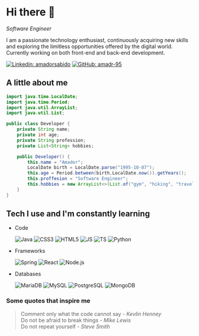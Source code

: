 # Hi there 👋 
<p><em>Software Engineer</em></p>

I am a passionate technology enthusiast, continuously acquiring new skills and exploring the limitless opportunities offered by the digital world. Currently working on both front-end and back-end development.

[![Linkedin: amadorsabido](https://img.shields.io/badge/-LinkedIn-blue?style=flat&logo=Linkedin&logoColor=white&link=https://www.linkedin.com/in/amadorsabido/)](https://www.linkedin.com/in/amadorsabido/)
[![GitHub: amadr-95](https://img.shields.io/github/followers/amadr-95?label=follow&style=social)](https://github.com/amadr-95)

## A little about me

```java
import java.time.LocalDate;
import java.time.Period;
import java.util.ArrayList;
import java.util.List;

public class Developer {
    private String name;
    private int age;
    private String profession;
    private List<String> hobbies;

    public Developer() {
        this.name = "Amador";
        LocalDate birth = LocalDate.parse("1995-10-07");
        this.age = Period.between(birth,LocalDate.now()).getYears();
        this.proffesion = "Software Engineer";
        this.hobbies = new ArrayList<>(List.of("gym", "hiking", "travel", "boardgames", "videogames", "anime", "coding"));
    }
}
```
## Tech I use and I'm constantly learning 

- Code

    ![Java](https://img.shields.io/badge/Java-%23ED8B00.svg?style=flat&logo=java&logoColor=white)
    ![CSS3](https://img.shields.io/badge/CSS-%231572B6.svg?style=flat&logo=css3&logoColor=white) 
    ![HTML5](https://img.shields.io/badge/HTML-%23E34F26.svg?style=flat&logo=html5&logoColor=white)
    ![JS](https://img.shields.io/badge/JavaScript-%23323330.svg?style=flat&logo=javascript&logoColor=%23F7DF1E)
    ![TS](https://img.shields.io/badge/TypeScript-%23007ACC.svg?style=flat&logo=typescript&logoColor=white)
    ![Python](https://img.shields.io/badge/Python-3670A0?style=flat&logo=python&logoColor=ffdd54)

- Frameworks
  
    ![Spring](https://img.shields.io/badge/Spring-%236DB33F.svg?style=flat&logo=spring&logoColor=white)
    ![React](https://img.shields.io/badge/React-61DAFB.svg?style=flat&logo=React&logoColor=black)
    ![Node.js](https://img.shields.io/badge/Node.js-6DA55F?style=flat&logo=node.js&logoColor=white)
    <!--![Angular](https://img.shields.io/badge/Angular-%23DD0031.svg?style=flat&logo=angular&logoColor=white)-->

- Databases

    ![MariaDB](https://img.shields.io/badge/MariaDB-003545?style=flat&logo=mariadb&logoColor=white) 
    ![MySQL](https://img.shields.io/badge/MySQL-%23ED8B00?style=flat&logo=mysql&logoColor=white)
    ![PostgreSQL](https://img.shields.io/badge/PostgreSQL-%23316192.svg?style=flat&logo=postgresql&logoColor=white)
    ![MongoDB](https://img.shields.io/badge/MongoDB-%234ea94b.svg?style=flat&logo=mongodb&logoColor=white)

<!--![Stats](https://github-readme-stats.vercel.app/api/top-langs/?username=amadr-95&theme=ayu-mirage&hide_border=true&include_all_commits=true&count_private=true&layout=compact)-->

### Some quotes that inspire me
> Comment only what the code cannot say - _Kevlin Henney_  
Do not be afraid to break things -  _Mike Lewis_  
Do not repeat yourself -  _Steve Smith_
